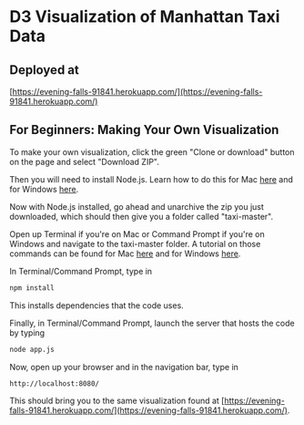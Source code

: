 # D3 Visualization of Manhattan Taxi Data

## Deployed at

[https://evening-falls-91841.herokuapp.com/](https://evening-falls-91841.herokuapp.com/)

## For Beginners: Making Your Own Visualization

To make your own visualization, click the green "Clone or download" button on the page and select
"Download ZIP".  

Then you will need to install Node.js. Learn how to do this for Mac [here](https://treehouse.github.io/installation-guides/mac/node-mac.html)
and for Windows [here](http://blog.teamtreehouse.com/install-node-js-npm-windows).  

Now with Node.js installed, go ahead and unarchive the zip you just downloaded, which should then give you a folder called "taxi-master".  

Open up Terminal if you're on Mac or Command Prompt if you're on Windows and navigate to the taxi-master folder. A tutorial on those
commands can be found for Mac [here](http://www.dummies.com/computers/macs/mac-operating-systems/how-to-use-basic-unix-commands-to-work-in-terminal-on-your-mac/)
and for Windows [here](http://www.digitalcitizen.life/command-prompt-how-use-basic-commands).  

In Terminal/Command Prompt, type in
```bash
npm install
```
This installs dependencies that the code uses.  

Finally, in Terminal/Command Prompt, launch the server that hosts the code by typing
```bash
node app.js
```

Now, open up your browser and in the navigation bar, type in
```
http://localhost:8080/
```

This should bring you to the same visualization found at [https://evening-falls-91841.herokuapp.com/](https://evening-falls-91841.herokuapp.com/).  
